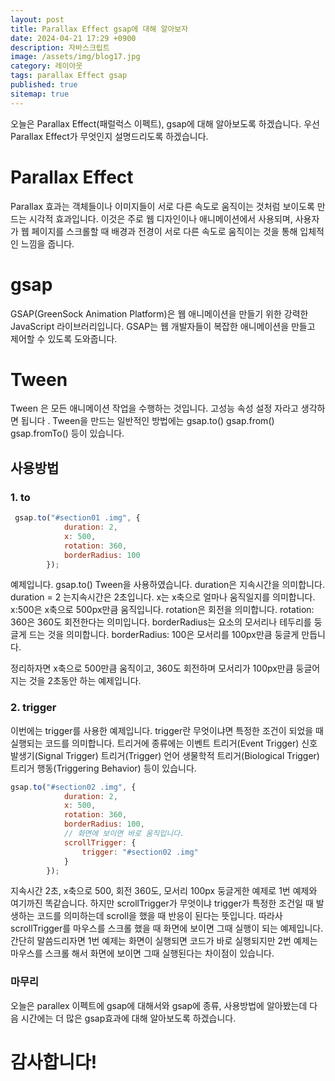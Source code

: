 ```yaml
---
layout: post
title: Parallax Effect gsap에 대해 알아보자
date: 2024-04-21 17:29 +0900
description: 자바스크립트
image: /assets/img/blog17.jpg
category: 레이아웃 
tags: parallax Effect gsap
published: true
sitemap: true
---
```

오늘은 Parallax Effect(패럴럭스 이펙트), gsap에 대해 알아보도록 하겠습니다. 우선 Parallax Effect가 무엇인지 설명드리도록 하겠습니다.

# Parallax Effect
Parallax 효과는 객체들이나 이미지들이 서로 다른 속도로 움직이는 것처럼 보이도록 만드는 시각적 효과입니다. 이것은 주로 웹 디자인이나 애니메이션에서 사용되며, 사용자가 웹 페이지를 스크롤할 때 배경과 전경이 서로 다른 속도로 움직이는 것을 통해 입체적인 느낌을 줍니다.

# gsap
GSAP(GreenSock Animation Platform)은 웹 애니메이션을 만들기 위한 강력한 JavaScript 라이브러리입니다. GSAP는 웹 개발자들이 복잡한 애니메이션을 만들고 제어할 수 있도록 도와줍니다. 
# Tween
Tween 은 모든 애니메이션 작업을 수행하는 것입니다. 고성능 속성 설정 자라고 생각하면 됩니다 .
Tween을 만드는 일반적인 방법에는 
gsap.to()
gsap.from()
gsap.fromTo()
등이 있습니다.

## 사용방법
### 1. to
````javascript
 gsap.to("#section01 .img", {
            duration: 2,
            x: 500,
            rotation: 360,
            borderRadius: 100
        });
````
예제입니다. gsap.to() Tween을 사용하였습니다.
 duration은 지속시간을 의미합니다.
 duration = 2 는지속시간은 2초입니다.
 x는 x축으로 얼마나 움직일지를 의미합니다. x:500은 x축으로 500px만큼 움직입니다.
 rotation은 회전을 의미합니다.
 rotation: 360은 360도 회전한다는 의미입니다.
 borderRadius는 요소의 모서리나 테두리를 둥글게 드는 것을 의미합니다. borderRadius: 100은 모서리를 100px만큼 둥글게 만듭니다.

 정리하자면 x축으로 500만큼 움직이고, 360도 회전하며 모서리가 100px만큼 둥글어지는 것을 2초동안 하는 예제입니다.

### 2. trigger
이번에는 trigger를 사용한 예제입니다. trigger란 무엇이냐면 특정한 조건이 되었을 때 실행되는 코드를 의미합니다. 트리거에 종류에는 
이벤트 트리거(Event Trigger)
신호 발생기(Signal Trigger)
트리거(Trigger) 언어
생물학적 트리거(Biological Trigger)
트리거 행동(Triggering Behavior)
등이 있습니다.
````javascript
gsap.to("#section02 .img", {
            duration: 2,
            x: 500,
            rotation: 360,
            borderRadius: 100,
            // 화면에 보이면 바로 움직입니다.
            scrollTrigger: {
                trigger: "#section02 .img"
            }
        });
````
지속시간 2초, x축으로 500, 회전 360도, 모서리 100px 둥글게한 예제로 1번 예제와 여기까진 똑같습니다. 하지만 scrollTrigger가 무엇이냐 trigger가 특정한 조건일 때 발생하는 코드를 의미하는데
scroll을 했을 때 반응이 된다는 뜻입니다. 따라사 scrollTrigger를 마우스를 스크롤 했을 때 화면에 보이면 그때 실행이 되는 예제입니다. 간단히 말씀드리자면 1번 예제는 화면이 실행되면 코드가 바로 실행되지만 2번 예제는 마우스를 스크롤 해서 화면에 보이면 그때 실행된다는 차이점이 있습니다.


### 마무리
오늘은 parallex 이펙트에 gsap에 대해서와 gsap에 종류, 사용방법에 알아봤는데 다음 시간에는 더 많은 gsap효과에 대해 알아보도록 하겠습니다.

# 감사합니다!

